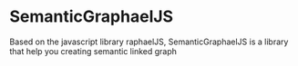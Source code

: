 # SemanticGraphaelJS
Based on the javascript library raphaelJS, SemanticGraphaelJS is a library that help you creating semantic linked graph  
